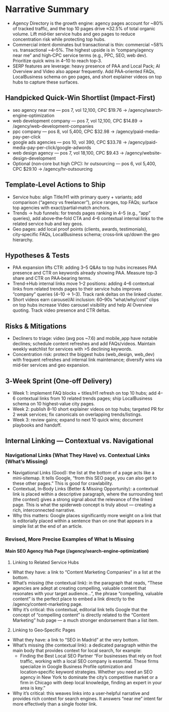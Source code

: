 # Narrative Summary
- Agency Directory is the growth engine: agency pages account for ~80% of tracked traffic, and the top 10 pages drive ≈32.5% of total organic volume. Lift mid‑tier service hubs and geo pages to reduce concentration risk while protecting top hubs.
- Commercial intent dominates but transactional is thin: commercial ~58% vs. transactional ~4–5%. The highest upside is in “company/agency near me” and high‑CPC service terms (e.g., PPC, SEO, web dev). Prioritize quick wins in 4–10 to reach top‑3.
- SERP features are leverage: heavy presence of PAA and Local Pack; AI Overview and Video also appear frequently. Add PAA‑oriented FAQs, LocalBusiness schema on geo pages, and short explainer videos on top hubs to capture these surfaces.

## Handpicked Quick‑Win Shortlist (Impact‑First)
- seo agency near me — pos 7, vol 12,100, CPC $19.76 → /agency/search-engine-optimization
- web development company — pos 7, vol 12,100, CPC $14.89 → /agency/web-development-companies
- ppc company — pos 8, vol 5,400, CPC $32.98 → /agency/paid-media-pay-per-click
- google ads agencies — pos 10, vol 390, CPC $33.78 → /agency/paid-media-pay-per-click/google-adwords
- web design agency — pos 7, vol 18,100, CPC $9.43 → /agency/website-design-development
- Optional (non‑core but high CPC): hr outsourcing — pos 6, vol 5,400, CPC $29.10 → /agency/hr-outsourcing

## Template‑Level Actions to Ship
- Service hubs: align Title/H1 with primary query + variants; add comparison (“agency vs freelancer”), price ranges, top FAQs; surface top agencies with exact/partial‑match anchors.
- Trends → hub funnels: for trends pages ranking in 4–5 (e.g., “app” queries), add above‑the‑fold CTA and 4–6 contextual internal links to the related service hub and key geos.
- Geo pages: add local proof points (clients, awards, testimonials), city‑specific FAQs, LocalBusiness schema; cross‑link up/down the geo hierarchy.

## Hypotheses & Tests
- PAA expansion lifts CTR: adding 3–5 Q&As to top hubs increases PAA presence and CTR on keywords already showing PAA. Measure top‑3 share and CTR on PAA‑bearing terms.
- Trend→Hub internal links move 1–2 positions: adding 4–6 contextual links from related trends pages to their service hubs improves “company” queries (4–10 → 1–3). Track rank deltas on the linked cluster.
- Short videos earn carousel/AI inclusion: 60–90s “what/why/cost” clips on top hubs increase Video carousel visibility and help AI Overview quoting. Track video presence and CTR deltas.

## Risks & Mitigations
- Decliners to triage: video (avg pos ~7.6) and mobile_app have notable declines; schedule content refreshes and add FAQs/videos. Maintain weekly watchlist for services with >5 declining keywords.
- Concentration risk: protect the biggest hubs (web_design, web_dev) with frequent refreshes and internal link maintenance; diversify wins via mid‑tier services and geo expansion.

## 3‑Week Sprint (One‑off Delivery)
- Week 1: implement FAQ blocks + titles/H1 refresh on top 10 hubs; add 4–6 contextual links from 10 related trends pages; ship LocalBusiness schema on 10 highest‑value city pages.
- Week 2: publish 8–10 short explainer videos on top hubs; targeted PR for 2 weak services; fix canonicals on overlapping trends/listings.
- Week 3: review gains; expand to next 10 quick wins; document playbooks and handoff.

## Internal Linking — Contextual vs. Navigational

### Navigational Links (What They Have) vs. Contextual Links (What’s Missing)
- Navigational Links (Good): the list at the bottom of a page acts like a mini‑sitemap. It tells Google, “from this SEO page, you can also get to these other pages.” This is good for crawlability.
- Contextual, In‑Body Links (Better & Missing Opportunity): a contextual link is placed within a descriptive paragraph, where the surrounding text (the context) gives a strong signal about the relevance of the linked page. This is what the spiderweb concept is truly about — creating a rich, interconnected narrative.
- Why this matters: Google places significantly more weight on a link that is editorially placed within a sentence than on one that appears in a simple list at the end of an article.

### Revised, More Precise Examples of What Is Missing
#### Main SEO Agency Hub Page (/agency/search-engine-optimization)
1) Linking to Related Service Hubs
- What they have: a link to “Content Marketing Companies” in a list at the bottom.
- What’s missing (the contextual link): in the paragraph that reads, “These agencies are adept at creating compelling, valuable content that resonates with your target audience…”, the phrase “compelling, valuable content” is the perfect place to embed a link directly to the /agency/content-marketing page.
- Why it’s critical: this contextual, editorial link tells Google that the concept of “compelling content” is directly related to the “Content Marketing” hub page — a much stronger endorsement than a list item.

2) Linking to Geo‑Specific Pages
- What they have: a link to “SEO in Madrid” at the very bottom.
- What’s missing (the contextual link): a dedicated paragraph within the main body that provides context for local search, for example:
  - Finding the Best Local SEO Partner
    “For businesses that rely on foot traffic, working with a local SEO company is essential. These firms specialize in Google Business Profile optimization and location‑specific keyword strategies. Whether you need an SEO agency in New York to dominate the city’s competitive market or a firm in Chicago with deep local knowledge, finding an expert in your area is key.”
- Why it’s critical: this weaves links into a user‑helpful narrative and provides rich context for search engines. It answers “near me” intent far more effectively than a single footer link.
